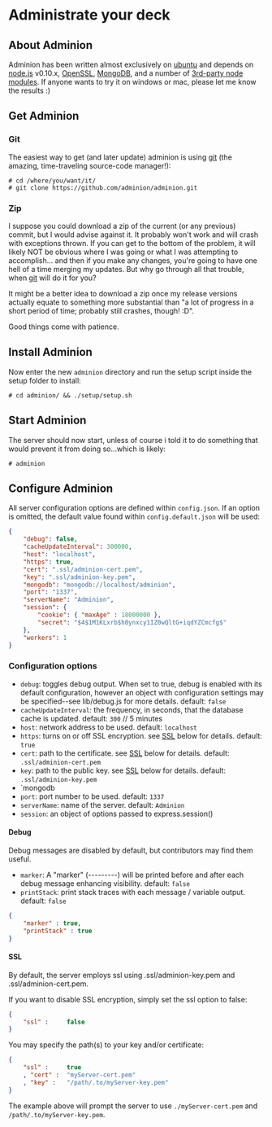 Administrate your deck
========

## About Adminion
Adminion has been written almost exclusively on [ubuntu](http://www.ubuntu.com) and depends on [node.js](http://nodejs.org) v0.10.x, [OpenSSL](https://www.openssl.org/), [MongoDB](http://www.mongodb.org), and a number of [3rd-party node modules](https://github.com/adminion/adminion/blob/master/package.json#L17).  If anyone wants to try it on windows or mac, please let me know the results :)

## Get Adminion

### Git
The easiest way to get (and later update) adminion is using [git](http://git-scm.com) (the amazing, time-traveling source-code manager!):

	# cd /where/you/want/it/
	# git clone https://github.com/adminion/adminion.git

### Zip
I suppose you could download a zip of the current (or any previous) commit, but I would advise against it.  It probably won't work and will crash with exceptions thrown.  If you can get to the bottom of the problem, it will likely NOT be obvious where I was going or what I was attempting to accomplish... and then if you make any changes, you're going to have one hell of a time merging my updates.  But why go through all that trouble, when [git](http://git-scm.com) will do it for you?

It might be a better idea to download a zip once my release versions actually equate to something more substantial than "a lot of progress in a short period of time; probably still crashes, though! :D".  

Good things come with patience.

## Install Adminion
Now enter the new `adminion` directory and run the setup script inside the setup folder to install:

	# cd adminion/ && ./setup/setup.sh
	
## Start Adminion
The server should now start, unless of course i told it to do something that would prevent it from doing so...which is likely:

	# adminion

## Configure Adminion
All server configuration options are defined within `config.json`.  If an option is omitted, the default value found within `config.default.json` will be used:
```json
{
    "debug": false,
    "cacheUpdateInterval": 300000, 
    "host": "localhost", 
    "https": true,
    "cert": ".ssl/adminion-cert.pem",
    "key": ".ssl/adminion-key.pem",
    "mongodb": "mongodb://localhost/adminion",
    "port": "1337",
    "serverName": "Adminion",
    "session": {
        "cookie": { "maxAge" : 18000000 }, 
        "secret": "$4$1M1KLxrb$h0ynxcy1IZ0wQltG+iqdYZCmcfg$"
    },
    "workers": 1
}
```

### Configuration options

* `debug`: toggles debug output. When set to true, debug is enabled with its default configuration, however an object with configuration settings may be specified--see lib/debug.js for more details. default: `false`
* `cacheUpdateInterval`: the frequency, in seconds, that the database cache is updated. default: `300` // 5 minutes
* `host`: network address to be used. default: `localhost`
* `https`: turns on or off SSL encryption. see [SSL](http://github.com/adminion/adminion#ssl) below for details. default: `true`
* `cert`: path to the certificate. see [SSL](http://github.com/adminion/adminion#ssl) below for details. default: `.ssl/adminion-cert.pem`
* `key`: path to the public key. see [SSL](http://github.com/adminion/adminion#ssl) below for details. default: `.ssl/adminion-key.pem`
* `mongodb
* `port`: port number to be used. default: `1337`
* `serverName`: name of the server. default: `Adminion`
* `session`: an object of options passed to express.session()

#### Debug
Debug messages are disabled by default, but contributors may find them useful.  

* `marker`: A "marker" (---------) will be printed before and after each debug message enhancing visibility. default: `false`
* `printStack`: print stack traces with each message / variable output. default: `false`

```json
{
    "marker" : true,
    "printStack" : true
}
```

#### SSL
By default, the server employs ssl using .ssl/adminion-key.pem and .ssl/adminion-cert.pem.

If you want to disable SSL encryption, simply set the ssl option to false:
```json
{
	"ssl" :		false
}
```

You may specify the path(s) to your key and/or certificate:
```json
{
	"ssl" :		true
	, "cert" : 	"myServer-cert.pem"
	, "key" : 	"/path/.to/myServer-key.pem"
}
```
The example above will prompt the server to use `./myServer-cert.pem` and `/path/.to/myServer-key.pem`.